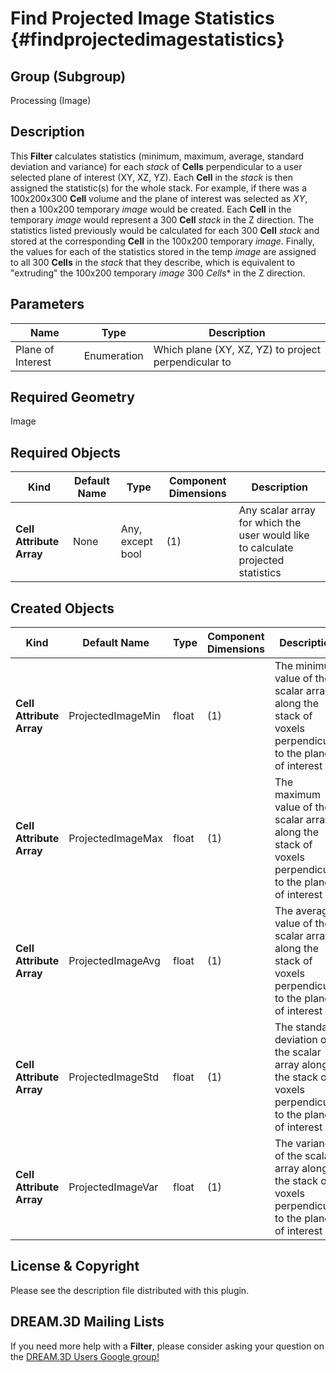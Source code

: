 Find Projected Image Statistics {#findprojectedimagestatistics}
=============

## Group (Subgroup) ##
Processing (Image)

## Description ##
This **Filter** calculates statistics (minimum, maximum, average, standard deviation and variance) for each *stack* of **Cells** perpendicular to a user selected plane of interest (XY, XZ, YZ).  Each **Cell** in the *stack* is then assigned the statistic(s) for the whole stack. For example, if there was a 100x200x300 **Cell** volume and the plane of interest was selected as *XY*, then a 100x200 temporary *image* would be created.  Each **Cell** in the temporary *image* would represent a 300 **Cell** *stack* in the Z direction.  The statistics listed previously would be calculated for each 300 **Cell** *stack* and stored at the corresponding **Cell** in the 100x200 temporary *image*.  Finally, the values for each of the statistics stored in the temp *image* are assigned to all 300 **Cells** in the *stack* that they describe, which is equivalent to "extruding" the 100x200 temporary *image* 300 *Cells** in the Z direction. 

## Parameters ##
| Name | Type | Description |
|------|------|------|
| Plane of Interest | Enumeration | Which plane (XY, XZ, YZ) to project perpendicular to |

## Required Geometry ##
Image

## Required Objects ##
| Kind | Default Name | Type | Component Dimensions | Description |
|------|--------------|-------------|---------|-----|
| **Cell Attribute Array** | None | Any, except bool | (1) | Any scalar array for which the user would like to calculate projected statistics |

## Created Objects ##
| Kind | Default Name | Type | Component Dimensions | Description |
|------|--------------|-------------|---------|-----|
| **Cell Attribute Array** | ProjectedImageMin | float | (1) | The minimum value of the scalar array along the stack of voxels perpendicular to the plane of interest |
| **Cell Attribute Array** | ProjectedImageMax | float | (1) | The maximum value of the scalar array along the stack of voxels perpendicular to the plane of interest |
| **Cell Attribute Array** | ProjectedImageAvg | float | (1) | The average value of the scalar array along the stack of voxels perpendicular to the plane of interest |
| **Cell Attribute Array** | ProjectedImageStd | float | (1) | The standard deviation of the scalar array along the stack of voxels perpendicular to the plane of interest |
| **Cell Attribute Array** | ProjectedImageVar | float | (1) | The variance of the scalar array along the stack of voxels perpendicular to the plane of interest |

## License & Copyright ##

Please see the description file distributed with this plugin.

## DREAM.3D Mailing Lists ##

If you need more help with a **Filter**, please consider asking your question on the [DREAM.3D Users Google group!](https://groups.google.com/forum/?hl=en#!forum/dream3d-users)


